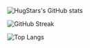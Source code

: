 ![HugStars's GitHub stats](https://github-readme-stats-hugstars-projects.vercel.app/api?username=HugStars&count_private=true&show_icons=true&include_all_commits=true&hide_title=true&rank_icon=github&locale=cn&card_width=600)

![GitHub Streak](https://github-readme-streak-stats.herokuapp.com/?user=HugStars&theme=transparent&locale=zh_Hans&card_width=600)

![Top Langs](https://github-readme-stats-hugstars-projects.vercel.app/api/top-langs?username=HugStars&count_private=true&hide_title=true&layout=compact&card_width=600)



